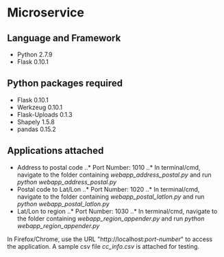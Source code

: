 Microservice
============

Language and Framework
----------------------
- Python 2.7.9
- Flask 0.10.1

Python packages required
------------------------
- Flask 0.10.1
- Werkzeug 0.10.1
- Flask-Uploads 0.1.3
- Shapely 1.5.8
- pandas 0.15.2

Applications attached
---------------------
- Address to postal code
..* Port Number: 1010
..* In terminal/cmd, navigate to the folder containing *webapp_address_postal.py* and run *python webapp_address_postal.py*
- Postal code to Lat/Lon
..* Port Number: 1020
..* In terminal/cmd, navigate to the folder containing *webapp_postal_latlon.py* and run *python webapp_postal_latlon.py*
- Lat/Lon to region
..* Port Number: 1030
..* In terminal/cmd, navigate to the folder containing *webapp_region_appender.py* and run *python webapp_region_appender.py*

In Firefox/Chrome, use the URL "http://localhost:*port-number*" to access the application.
A sample csv file *cc_info.csv* is attached for testing.